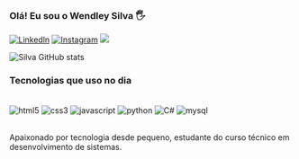 ### Olá! Eu sou o Wendley Silva 🖐️

[![Linkedln](https://img.shields.io/badge/LinkedIn-0077B5?style=for-the-badge&logo=linkedin&logoColor=white)](https://www.linkedin.com/in/wendley-silva-7a7915227/)
[![Instagram](https://img.shields.io/badge/Instagram-E4405F?style=for-the-badge&logo=instagram&logoColor=white)](https://www.instagram.com/_wendleys/)
<a href = "mailto:wendleysmax@gmail.com"><img src="https://img.shields.io/badge/-Gmail-%23333?style=for-the-badge&logo=gmail&logoColor=white" target="_blank"></a>

![Silva GitHub stats](https://github-readme-stats.vercel.app/api?username=DileyS&show_icons=true&theme=dracula)

### Tecnologias que uso no dia

<div style="display: inline_block"></br>
<img align="center" alt="html5" src="https://img.shields.io/badge/HTML5-E34F26?style=for-the-badge&logo=html5&logoColor=white" />
<img align="center" alt="css3" src="https://img.shields.io/badge/CSS3-1572B6?style=for-the-badge&logo=css3&logoColor=white" />
<img align="center" alt="javascript" src="https://img.shields.io/badge/JavaScript-F7DF1E?style=for-the-badge&logo=javascript&logoColor=black" />
<img align="center" alt="python" src="https://img.shields.io/badge/Python-14354C?style=for-the-badge&logo=python&logoColor=white" />
<img align="center" alt="C#" src="https://img.shields.io/badge/C%23-239120?style=for-the-badge&logo=c-sharp&logoColor=white" />
<img align="center" alt="mysql" src="https://img.shields.io/badge/MySQL-005C84?style=for-the-badge&logo=mysql&logoColor=white" />
</div><br>

Apaixonado por tecnologia desde pequeno, estudante do curso técnico em desenvolvimento de sistemas.
